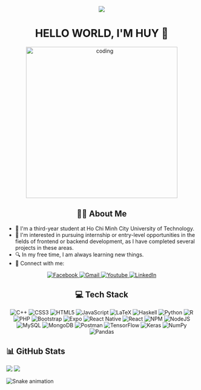 <div id="header" align="center">

[![](https://visitcount.itsvg.in/api?id=duchuykg&icon=7&color=12)](https://visitcount.itsvg.in)
<h1> HELLO WORLD, I'M HUY 👋</h1>

<div id="banner" align="center">
  
<img align="center" alt="coding" width="400" src="https://cdn.tgdd.vn/Files/2018/07/06/1099621/front-end-developers-openings_680x428.gif">
  
</div>
 
## 🧑‍🎓 About Me
</div>

- 🏫 I'm a third-year student at Ho Chi Minh City University of Technology.<br>
- 📑 I'm interested in pursuing internship or entry-level opportunities in the fields of frontend or backend development, as I have completed several projects in these areas.<br>
- 🔍 In my free time, I am always learning new things.<br>
- 💬 Connect with me: <br>

<div align="center">
  <a href="https://www.facebook.com/duchuy22902">
    <img src="https://img.icons8.com/bubbles/100/000000/facebook-new.png" alt="Facebook"/>
  </a>
  <a href="mailto:huy.pham2002khmt@hcmut.edu.vn">
    <img src="https://img.icons8.com/bubbles/100/000000/apple-mail.png" alt="Gmail"/>
  </a>
  <a href="https://www.youtube.com/channel/UCmvIP_5mg49uGi5BSuRi9Nw">
    <img src="https://img.icons8.com/bubbles/100/000000/youtube-squared.png" alt="Youtube"/>
  </a> 
  <a href="https://www.linkedin.com/in/duc-huy-pham-hoang-b76b49176/">
    <img src="https://img.icons8.com/bubbles/100/000000/linkedin.png" alt="LinkedIn"/>
  </a> 

</div>

<div align="center">

 
## 💻 Tech Stack
</div>
<div align="center">

![C++](https://img.shields.io/badge/c++-%2300599C.svg?style=for-the-badge&logo=c%2B%2B&logoColor=white) ![CSS3](https://img.shields.io/badge/css3-%231572B6.svg?style=for-the-badge&logo=css3&logoColor=white) ![HTML5](https://img.shields.io/badge/html5-%23E34F26.svg?style=for-the-badge&logo=html5&logoColor=white) ![JavaScript](https://img.shields.io/badge/javascript-%23323330.svg?style=for-the-badge&logo=javascript&logoColor=%23F7DF1E) ![LaTeX](https://img.shields.io/badge/latex-%23008080.svg?style=for-the-badge&logo=latex&logoColor=white) ![Haskell](https://img.shields.io/badge/Haskell-5e5086?style=for-the-badge&logo=haskell&logoColor=white) ![Python](https://img.shields.io/badge/python-3670A0?style=for-the-badge&logo=python&logoColor=ffdd54) ![R](https://img.shields.io/badge/r-%23276DC3.svg?style=for-the-badge&logo=r&logoColor=white) ![PHP](https://img.shields.io/badge/php-%23777BB4.svg?style=for-the-badge&logo=php&logoColor=white) ![Bootstrap](https://img.shields.io/badge/bootstrap-%23563D7C.svg?style=for-the-badge&logo=bootstrap&logoColor=white) ![Expo](https://img.shields.io/badge/expo-1C1E24?style=for-the-badge&logo=expo&logoColor=#D04A37) ![React Native](https://img.shields.io/badge/react_native-%2320232a.svg?style=for-the-badge&logo=react&logoColor=%2361DAFB) ![React](https://img.shields.io/badge/react-%2320232a.svg?style=for-the-badge&logo=react&logoColor=%2361DAFB) ![NPM](https://img.shields.io/badge/NPM-%23000000.svg?style=for-the-badge&logo=npm&logoColor=white) ![NodeJS](https://img.shields.io/badge/node.js-6DA55F?style=for-the-badge&logo=node.js&logoColor=white) ![MySQL](https://img.shields.io/badge/mysql-%2300f.svg?style=for-the-badge&logo=mysql&logoColor=white) ![MongoDB](https://img.shields.io/badge/MongoDB-%234ea94b.svg?style=for-the-badge&logo=mongodb&logoColor=white) ![Postman](https://img.shields.io/badge/Postman-FF6C37?style=for-the-badge&logo=postman&logoColor=white) ![TensorFlow](https://img.shields.io/badge/TensorFlow-%23FF6F00.svg?style=for-the-badge&logo=TensorFlow&logoColor=white) ![Keras](https://img.shields.io/badge/Keras-%23D00000.svg?style=for-the-badge&logo=Keras&logoColor=white) ![NumPy](https://img.shields.io/badge/numpy-%23013243.svg?style=for-the-badge&logo=numpy&logoColor=white) ![Pandas](https://img.shields.io/badge/pandas-%23150458.svg?style=for-the-badge&logo=pandas&logoColor=white)
</div>
 
## 📊 GitHub Stats

![](https://github-readme-streak-stats.herokuapp.com/?user=duchuykg&theme=radical&hide_border=false)
![](https://github-readme-stats.vercel.app/api/top-langs/?username=duchuykg&theme=dark&hide_border=false&include_all_commits=false&count_private=false&layout=compact)

![Snake animation](https://github.com/duchuykg/duchuykg/blob/output/github-contribution-grid-snake.svg)

<!-- Proudly created with GPRM ( https://gprm.itsvg.in ) -->
